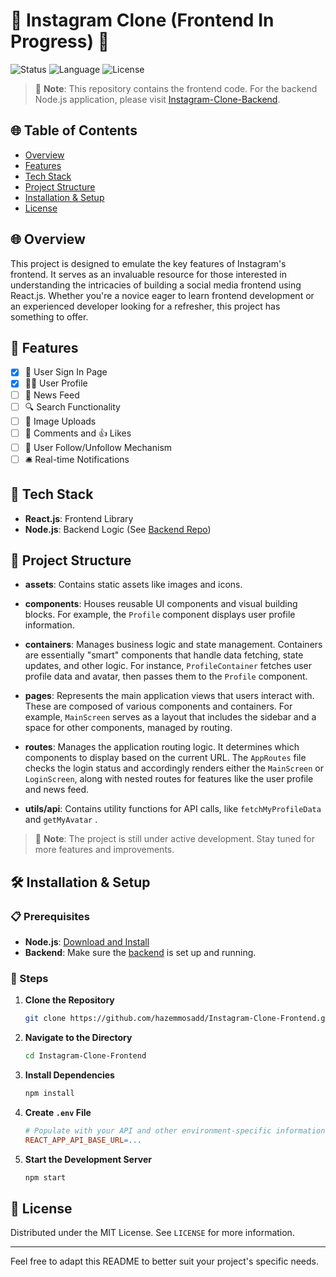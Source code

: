 

# 📸 Instagram Clone (Frontend In Progress) 🚧

![Status](https://img.shields.io/badge/status-in--progress-yellow)
![Language](https://img.shields.io/badge/language-React.js-brightgreen)
![License](https://img.shields.io/badge/license-MIT-green)

> 🌟 **Note**: This repository contains the frontend code. For the backend Node.js application, please visit [Instagram-Clone-Backend](https://github.com/hazemmosadd/Instagram-Clone-Backend).

## 🌐 Table of Contents
- [Overview](#-overview)
- [Features](#-features)
- [Tech Stack](#-tech-stack)
- [Project Structure](#-project-structure)
- [Installation & Setup](#-installation--setup)
- [License](#-license)

## 🌐 Overview
This project is designed to emulate the key features of Instagram's frontend. It serves as an invaluable resource for those interested in understanding the intricacies of building a social media frontend using React.js. Whether you're a novice eager to learn frontend development or an experienced developer looking for a refresher, this project has something to offer.

## 🌟 Features
- [x] 🔐 User Sign In Page
- [x] 🕵️‍♂️ User Profile
- [ ] 📰 News Feed
- [ ] 🔍 Search Functionality
- [ ] 📸 Image Uploads 
- [ ] 💬 Comments and 👍 Likes 
- [ ] 🤝 User Follow/Unfollow Mechanism 
- [ ] 🛎️ Real-time Notifications 

## 🚀 Tech Stack
- **React.js**: Frontend Library
- **Node.js**: Backend Logic (See [Backend Repo](https://github.com/hazemmosadd/Instagram-Clone-Backend))



## 📁 Project Structure

- **assets**: Contains static assets like images and icons.
- **components**: Houses reusable UI components and visual building blocks. For example, the `Profile` component displays user profile information.
  
- **containers**: Manages business logic and state management. Containers are essentially "smart" components that handle data fetching, state updates, and other logic. For instance, `ProfileContainer` fetches user profile data and avatar, then passes them to the `Profile` component.
  
- **pages**: Represents the main application views that users interact with. These are composed of various components and containers. For example, `MainScreen` serves as a layout that includes the sidebar and a space for other components, managed by routing.
  
- **routes**: Manages the application routing logic. It determines which components to display based on the current URL. The `AppRoutes` file checks the login status and accordingly renders either the `MainScreen` or `LoginScreen`, along with nested routes for features like the user profile and news feed.
  
- **utils/api**: Contains utility functions for API calls, like `fetchMyProfileData` and `getMyAvatar`
.

> 📝 **Note**: The project is still under active development. Stay tuned for more features and improvements.

## 🛠️ Installation & Setup

### 📋 Prerequisites
- **Node.js**: [Download and Install](https://nodejs.org/en/download/)
- **Backend**: Make sure the [backend](https://github.com/hazemmosadd/Instagram-Clone-Backend) is set up and running.

### 🧰 Steps
1. **Clone the Repository**
    ```bash
    git clone https://github.com/hazemmosadd/Instagram-Clone-Frontend.git
    ```
2. **Navigate to the Directory**
    ```bash
    cd Instagram-Clone-Frontend
    ```
3. **Install Dependencies**
    ```bash
    npm install
    ```
4. **Create `.env` File**
    ```makefile
    # Populate with your API and other environment-specific information
    REACT_APP_API_BASE_URL=...
    ```
5. **Start the Development Server**
    ```bash
    npm start
    ```

## 📜 License
Distributed under the MIT License. See `LICENSE` for more information.

---

Feel free to adapt this README to better suit your project's specific needs.